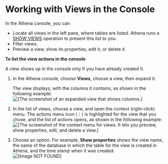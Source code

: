 # Working with Views in the Console<a name="views-console"></a>

In the Athena console, you can:
+ Locate all views in the left pane, where tables are listed\. Athena runs a [SHOW VIEWS](show-views.md) operation to present this list to you\.
+ Filter views\.
+ Preview a view, show its properties, edit it, or delete it\.

**To list the view actions in the console**

A view shows up in the console only if you have already created it\.

1. In the Athena console, choose **Views**, choose a view, then expand it\.

   The view displays, with the columns it contains, as shown in the following example:  
![\[The screenshot of an expanded view that shows columns.\]](http://docs.aws.amazon.com/athena/latest/ug/images/view_expanded.png)

1. In the list of views, choose a view, and open the context \(right\-click\) menu\. The actions menu icon \(⋮\) is highlighted for the view that you chose, and the list of actions opens, as shown in the following example:  
![\[The screenshot of the context menu for views. It lets you preview, show properties, edit, and delete a view.\]](http://docs.aws.amazon.com/athena/latest/ug/images/view_options.PNG)

1. Choose an option\. For example, **Show properties** shows the view name, the name of the database in which the table for the view is created in Athena, and the time stamp when it was created:  
![\[Image NOT FOUND\]](http://docs.aws.amazon.com/athena/latest/ug/images/view_properties.PNG)